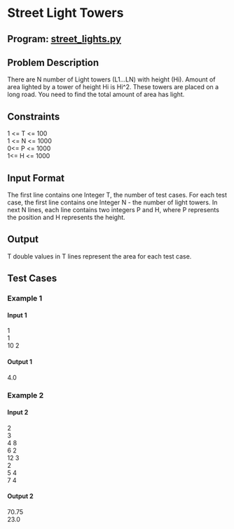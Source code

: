 # Street Light Towers

## Program: [street_lights.py](https://github.com/nirantak/Programming_Exercises/blob/master/Misc/street_lights.py)

## Problem Description

There are N number of Light towers (L1...LN) with height (Hi). Amount of area lighted by a tower of height Hi is Hi^2. These towers are placed on a long road. You need to find the total amount of area has light.

## Constraints

1 <= T <= 100  
1 <= N <= 1000  
0<= P <= 1000  
1<= H <= 1000

## Input Format

The first line contains one Integer T, the number of test cases.
For each test case, the first line contains one Integer N - the number of light towers. In next N lines, each line contains two integers P and H, where P represents the position and H represents the height.

## Output

T double values in T lines represent the area for each test case.

## Test Cases

### Example 1

#### Input 1

1  
1  
10 2

#### Output 1

4.0

### Example 2

#### Input 2

2  
3  
4 8  
6 2  
12 3  
2  
5 4  
7 4

#### Output 2

70.75  
23.0
